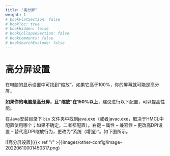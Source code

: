 ```yaml
---
title: "高分屏"
weight: 1
# bookFlatSection: false
# bookToc: true
# bookHidden: false
# bookCollapseSection: false
# bookComments: false
# bookSearchExclude: false
---
```


# 高分屏设置

在电脑的显示设置中可找到“缩放”。如果它高于100%，你的屏幕就可能是高分屏。

**如果你的电脑是高分屏，且“缩放”在150%以上**，建议进行以下配置，可以提高性能。

在Java安装目录下 `bin` 文件夹中找到java.exe（或者javac.exe，取决于HMCL中配置使用哪个；如果不确定，二者都配置）。右键 – 属性 – 兼容性 – 更改高DPI设置 – 替代高DPI缩放行为，更改为“系统（增强）”。如下图所示。

![高分屏设置]({{< ref "/" >}}images/other-config/image-20220610001450317.png)

